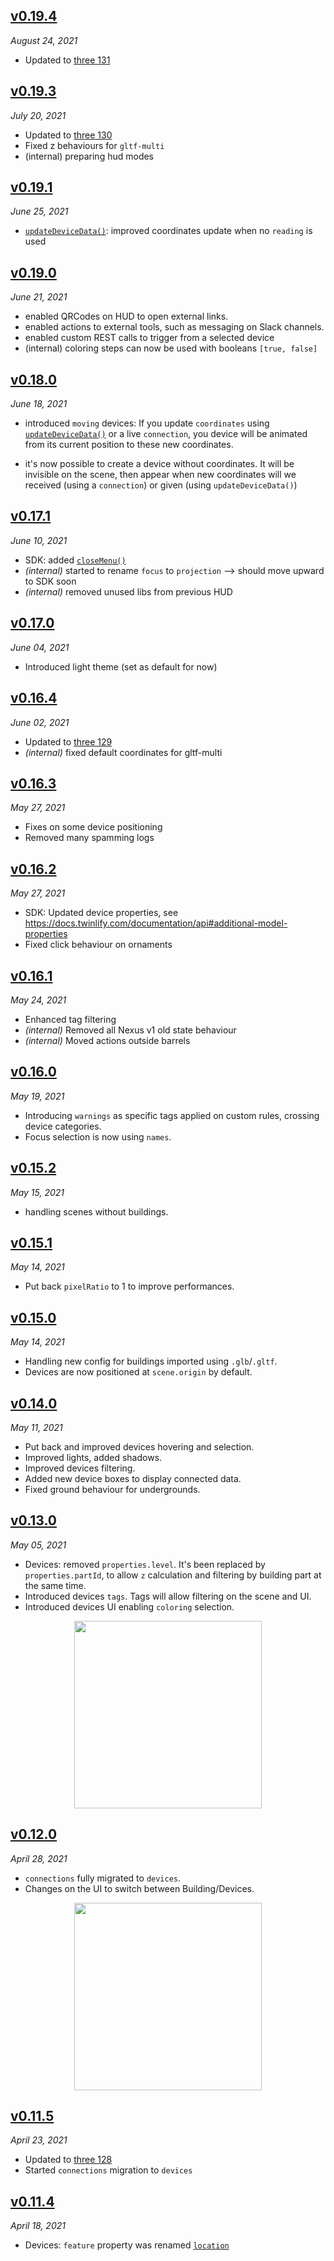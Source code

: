 <!-- ## [WIP](#wip) -->

## [v0.19.4](#v0194)

_August 24, 2021_

- Updated to [three 131](https://github.com/mrdoob/three.js/releases/tag/r131)

## [v0.19.3](#v0193)

_July 20, 2021_

- Updated to [three 130](https://github.com/mrdoob/three.js/releases/tag/r130)
- Fixed z behaviours for `gltf-multi`
- (internal) preparing hud modes

## [v0.19.1](#v0191)

_June 25, 2021_

- [`updateDeviceData()`](https://docs.twinlify.com/documentation/api#updatedevicedata): improved coordinates update when no `reading` is used

## [v0.19.0](#v0190)

_June 21, 2021_

- enabled QRCodes on HUD to open external links.
- enabled actions to external tools, such as messaging on Slack channels.
- enabled custom REST calls to trigger from a selected device
- (internal) coloring steps can now be used with booleans `[true, false]`

## [v0.18.0](#v0180)

_June 18, 2021_

- introduced `moving` devices: If you update `coordinates` using [`updateDeviceData()`](https://docs.twinlify.com/documentation/api#updatedevicedata) or a live `connection`, you device will be animated from its current position to these new coordinates.

- it's now possible to create a device without coordinates. It will be invisible on the scene, then appear when new coordinates will we received (using a `connection`) or given (using `updateDeviceData()`)

## [v0.17.1](#v0171)

_June 10, 2021_

- SDK: added [`closeMenu()`](https://docs.twinlify.com/documentation/api#closemenu)
- _(internal)_ started to rename `focus` to `projection` --> should move upward to SDK soon
- _(internal)_ removed unused libs from previous HUD

## [v0.17.0](#v0170)

_June 04, 2021_

- Introduced light theme (set as default for now)

## [v0.16.4](#v0164)

_June 02, 2021_

- Updated to [three 129](https://github.com/mrdoob/three.js/releases/tag/r129)
- _(internal)_ fixed default coordinates for gltf-multi

## [v0.16.3](#v0163)

_May 27, 2021_

- Fixes on some device positioning
- Removed many spamming logs

## [v0.16.2](#v0162)

_May 27, 2021_

- SDK: Updated device properties, see <https://docs.twinlify.com/documentation/api#additional-model-properties>
- Fixed click behaviour on ornaments

## [v0.16.1](#v0161)

_May 24, 2021_

- Enhanced tag filtering
- _(internal)_ Removed all Nexus v1 old state behaviour
- _(internal)_ Moved actions outside barrels

## [v0.16.0](#v0160)

_May 19, 2021_

- Introducing `warnings` as specific tags applied on custom rules, crossing device categories.
- Focus selection is now using `names`.

## [v0.15.2](#v0152)

_May 15, 2021_

- handling scenes without buildings.

## [v0.15.1](#v0151)

_May 14, 2021_

- Put back `pixelRatio` to 1 to improve performances.

## [v0.15.0](#v0150)

_May 14, 2021_

- Handling new config for buildings imported using `.glb`/`.gltf`.
- Devices are now positioned at `scene.origin` by default.

## [v0.14.0](#v0140)

_May 11, 2021_

- Put back and improved devices hovering and selection.
- Improved lights, added shadows.
- Improved devices filtering.
- Added new device boxes to display connected data.
- Fixed ground behaviour for undergrounds.

## [v0.13.0](#v0130)

_May 05, 2021_

- Devices: removed `properties.level`. It's been replaced by `properties.partId`, to allow `z` calculation and filtering by building part at the same time.
- Introduced devices `tags`. Tags will allow filtering on the scene and UI.
- Introduced devices UI enabling `coloring` selection.

<p align="center"><img width="300px" src="https://user-images.githubusercontent.com/910636/117120028-1a6bc400-ad93-11eb-99f1-b302779286b9.png"></p>

## [v0.12.0](#v0120)

_April 28, 2021_

- `connections` fully migrated to `devices`.
- Changes on the UI to switch between Building/Devices.

<p align="center"><img width="300px" src="https://user-images.githubusercontent.com/910636/116450988-413e6d80-a85c-11eb-9083-3ee47ba1d9d1.png"></p>

## [v0.11.5](#v0115)

_April 23, 2021_

- Updated to [three 128](https://github.com/mrdoob/three.js/releases/tag/r128)
- Started `connections` migration to `devices`

## [v0.11.4](#v0114)

_April 18, 2021_

- Devices: `feature` property was renamed [`location`](/documentation/api#location)
